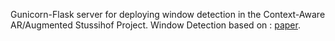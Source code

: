 

Gunicorn-Flask server for deploying window detection in the Context-Aware AR/Augmented Stussihof Project. 
Window Detection based on : [paper](http://jcst.ict.ac.cn/EN/10.1007/s11390-020-0253-4).